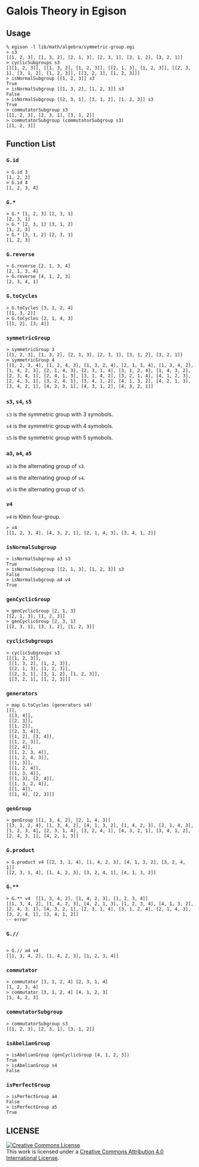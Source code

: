 # Galois Theory in Egison

## Usage

```
% egison -l lib/math/algebra/symmetric-group.egi
> s3
[[1, 2, 3], [1, 3, 2], [2, 1, 3], [2, 3, 1], [3, 1, 2], [3, 2, 1]]
> cyclicSubgroups s3
[[[1, 2, 3]], [[1, 3, 2], [1, 2, 3]], [[2, 1, 3], [1, 2, 3]], [[2, 3, 1], [3, 1, 2], [1, 2, 3]], [[3, 2, 1], [1, 2, 3]]]
> isNormalSubgroup [[1, 2, 3]] s3
True
> isNormalSubgroup [[1, 3, 2], [1, 2, 3]] s3
False
> isNormalSubgroup [[2, 3, 1], [3, 1, 2], [1, 2, 3]] s3
True
> commutatorSubgroup s3
[[1, 2, 3], [2, 3, 1], [3, 1, 2]]
> commutatorSubgroup (commutatorSubgroup s3)
[[1, 2, 3]]
```

## Function List

### `G.id`

```
> G.id 3
[1, 2, 3]
> G.id 4
[1, 2, 3, 4]
```

### `G.*`

```
> G.* [1, 2, 3] [2, 3, 1]
[2, 3, 1]
> G.* [2, 3, 1] [3, 1, 2]
[1, 2, 3]
> G.* [3, 1, 2] [2, 3, 1]
[1, 2, 3]
```

### `G.reverse`

```
> G.reverse [2, 1, 3, 4]
[2, 1, 3, 4]
> G.reverse [4, 1, 2, 3]
[2, 3, 4, 1]
```

### `G.toCycles`

```
> G.toCycles [3, 1, 2, 4]
[[1, 3, 2]]
> G.toCycles [2, 1, 4, 3]
[[1, 2], [3, 4]]
```

### `symmetricGroup`

```
> symmetricGroup 3
[[1, 2, 3], [1, 3, 2], [2, 1, 3], [2, 3, 1], [3, 1, 2], [3, 2, 1]]
> symmetricGroup 4
[[1, 2, 3, 4], [1, 2, 4, 3], [1, 3, 2, 4], [2, 1, 3, 4], [1, 3, 4, 2], [1, 4, 2, 3], [2, 1, 4, 3], [2, 3, 1, 4], [3, 1, 2, 4], [1, 4, 3, 2], [2, 3, 4, 1], [2, 4, 1, 3], [3, 1, 4, 2], [3, 2, 1, 4], [4, 1, 2, 3], [2, 4, 3, 1], [3, 2, 4, 1], [3, 4, 1, 2], [4, 1, 3, 2], [4, 2, 1, 3], [3, 4, 2, 1], [4, 2, 3, 1], [4, 3, 1, 2], [4, 3, 2, 1]]
```

### `s3`, `s4`, `s5`

`s3` is the symmetric group with 3 symobols.

`s4` is the symmetric group with 4 symobols.

`s5` is the symmetric group with 5 symobols.

### `a3`, `a4`, `a5`

`a3` is the alternating group of `s3`.

`a4` is the alternating group of `s4`.

`a5` is the alternating group of `s5`.

### `v4`

`v4` is Klein four-group.

```
> v4
[[1, 2, 3, 4], [4, 3, 2, 1], [2, 1, 4, 3], [3, 4, 1, 2]]
```

### `isNormalSubgroup`

```
> isNormalSubgroup a3 s3
True
> isNormalSubgroup [[2, 1, 3], [1, 2, 3]] s3
False
> isNormalSubgroup a4 v4
True
```

### `genCyclicGroup`

```
> genCyclicGroup [2, 1, 3]
[[2, 1, 3], [1, 2, 3]]
> genCyclicGroup [2, 3, 1]
[[2, 3, 1], [3, 1, 2], [1, 2, 3]]
```

### `cyclicSubgroups`

```
> cyclicSubgroups s3
[[[1, 2, 3]],
 [[1, 3, 2], [1, 2, 3]],
 [[2, 1, 3], [1, 2, 3]],
 [[2, 3, 1], [3, 1, 2], [1, 2, 3]],
 [[3, 2, 1], [1, 2, 3]]]
```

### `generators`

```
> map G.toCycles (generators s4)
[[],
 [[3, 4]],
 [[2, 3]],
 [[1, 2]],
 [[2, 3, 4]],
 [[1, 2], [3, 4]],
 [[1, 2, 3]],
 [[2, 4]],
 [[1, 2, 3, 4]],
 [[1, 2, 4, 3]],
 [[1, 3]],
 [[1, 2, 4]],
 [[1, 3, 4]],
 [[1, 3], [2, 4]],
 [[1, 3, 2, 4]],
 [[1, 4]],
 [[1, 4], [2, 3]]]
```

### `genGroup`

```
> genGroup [[1, 3, 4, 2], [2, 1, 4, 3]]
[[3, 1, 2, 4], [1, 3, 4, 2], [4, 1, 3, 2], [1, 4, 2, 3], [2, 1, 4, 3], [1, 2, 3, 4], [2, 3, 1, 4], [3, 2, 4, 1], [4, 3, 2, 1], [3, 4, 1, 2], [2, 4, 3, 1], [4, 2, 1, 3]]
```

### `G.product`

```
> G.product v4 [[2, 3, 1, 4], [1, 4, 2, 3], [4, 1, 3, 2], [3, 2, 4, 1]]
[[2, 3, 1, 4], [1, 4, 2, 3], [3, 2, 4, 1], [4, 1, 3, 2]]
```

### `G.**`

```
> G.** v4  [[1, 3, 4, 2], [1, 4, 2, 3], [1, 2, 3, 4]]
[[1, 3, 4, 2], [1, 4, 2, 3], [4, 2, 1, 3], [1, 2, 3, 4], [4, 1, 3, 2], [2, 4, 3, 1], [4, 3, 2, 1], [2, 3, 1, 4], [3, 1, 2, 4], [2, 1, 4, 3], [3, 2, 4, 1], [3, 4, 1, 2]]
-- error
```

### `G.//`

```

> G.// a4 v4
[[1, 3, 4, 2], [1, 4, 2, 3], [1, 2, 3, 4]]
```

### `commutator`

```
> commutator [3, 1, 2, 4] [2, 3, 1, 4]
[1, 2, 3, 4]
> commutator [3, 1, 2, 4] [4, 1, 2, 3]
[1, 4, 2, 3]
```

### `commutatorSubgroup`

```
> commutatorSubgroup s3
[[1, 2, 3], [2, 3, 1], [3, 1, 2]]
```

### `isAbelianGroup`

```
> isAbelianGroup (genCyclicGroup [4, 1, 2, 3])
True
> isAbelianGroup s4
False
```

### `isPerfectGroup`

```
> isPerfectGroup a4
False
> isPerfectGroup a5
True
```

## LICENSE

<a rel="license" href="http://creativecommons.org/licenses/by/4.0/"><img alt="Creative Commons License" style="border-width:0" src="https://i.creativecommons.org/l/by/4.0/88x31.png" /></a><br />This work is licensed under a <a rel="license" href="http://creativecommons.org/licenses/by/4.0/">Creative Commons Attribution 4.0 International License</a>.
